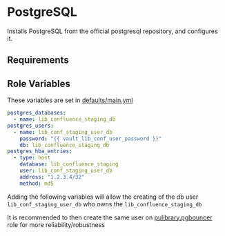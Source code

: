 PostgreSQL
=========

Installs PostgreSQL from the official postgresql repository, and configures it.


Requirements
------------



Role Variables
--------------

These variables are set in [defaults/main.yml](defaults/main.yml)

```yaml
postgres_databases:
  - name: lib_confluence_staging_db
postgres_users:
  - name: lib_conf_staging_user_db
    password: "{{ vault_lib_conf_user_password }}"
    db: lib_confluence_staging_db
postgres_hba_entries:
  - type: host
    database: lib_confluence_staging
    user: lib_conf_staging_user_db
    address: "1.2.3.4/32"
    method: md5
```

Adding the following variables will allow the creating of the db user `lib_conf_staging_user_db` who owns the `lib_confluence_staging_db` 

It is recommended to then create the same user on [pulibrary.pgbouncer](pulibrary.pgbouncer) role for more reliability/robustness